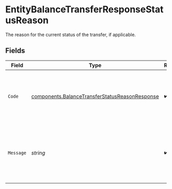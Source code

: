 # EntityBalanceTransferResponseStatusReason

The reason for the current status of the transfer, if applicable.


## Fields

| Field                                                                                                            | Type                                                                                                             | Required                                                                                                         | Description                                                                                                      | Example                                                                                                          |
| ---------------------------------------------------------------------------------------------------------------- | ---------------------------------------------------------------------------------------------------------------- | ---------------------------------------------------------------------------------------------------------------- | ---------------------------------------------------------------------------------------------------------------- | ---------------------------------------------------------------------------------------------------------------- |
| `Code`                                                                                                           | [components.BalanceTransferStatusReasonResponse](../../models/components/balancetransferstatusreasonresponse.md) | :heavy_check_mark:                                                                                               | A machine-readable code that indicates the reason for the transfer's status.                                     | insufficient_funds                                                                                               |
| `Message`                                                                                                        | *string*                                                                                                         | :heavy_check_mark:                                                                                               | A description of the status reason, localized according to the transfer.                                         | Insufficient funds in the source balance.                                                                        |